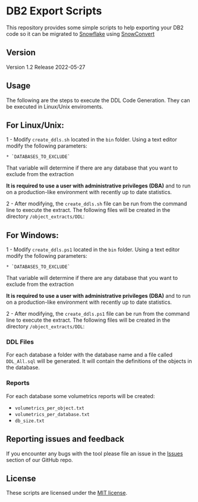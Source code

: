 # DB2 Export Scripts

This repository provides some simple scripts to help exporting your DB2 code so it can be migrated to [Snowflake](https://www.snowflake.com/) using [SnowConvert](https://www.mobilize.net/products/database-migrations/snowconvert)

## Version

Version 1.2 
Release 2022-05-27

## Usage

The following are the steps to execute the DDL Code Generation. They can be executed in Linux/Unix enviroments.

## **For Linux/Unix:**

1 - Modify `create_ddls.sh` located in the `bin` folder. 
Using a text editor modify the following parameters:

    * `DATABASES_TO_EXCLUDE`

That variable will determine if there are any database that you want to exclude from the extraction

**It is required to use a user  with administrative privileges (DBA)** and to run on a production-like environment with recently up to date statistics.


2 - After modifying, the `create_ddls.sh` file can be run from the command line to execute the extract.  The following files will be created in the directory `/object_extracts/DDL`:

## **For Windows:**

1 - Modify `create_ddls.ps1` located in the `bin` folder. 
Using a text editor modify the following parameters:

    * `DATABASES_TO_EXCLUDE`

That variable will determine if there are any database that you want to exclude from the extraction

**It is required to use a user  with administrative privileges (DBA)** and to run on a production-like environment with recently up to date statistics.


2 - After modifying, the `create_ddls.ps1` file can be run from the command line to execute the extract.  The following files will be created in the directory `/object_extracts/DDL`:


### DDL Files
For each database a folder with the database name and a file called `DDL_All.sql` will be generated. It will contain the definitions of the objects in the database.

### Reports

For each database some volumetrics reports will be created:

- `volumetrics_per_object.txt` 
- `volumetrics_per_database.txt`
- `db_size.txt`

## Reporting issues and feedback

If you encounter any bugs with the tool please file an issue in the
[Issues](https://github.com/MobilizeNet/SnowConvertDDLExportScripts/issues) section of our GitHub repo.

## License

These scripts are licensed under the [MIT license](https://github.com/MobilizeNet/SnowConvertDDLExportScripts/blob/main/SQLServer/LICENSE.txt).
